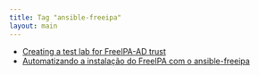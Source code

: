 ```yaml
---
title: Tag "ansible-freeipa"
layout: main
---
```


* [Creating a test lab for FreeIPA-AD trust](/./projects/freeipa/en/basic-lab-ad-trust)
* [Automatizando a instalação do FreeIPA com o ansible-freeipa](/./projects/freeipa/ansible-basic-setup)
